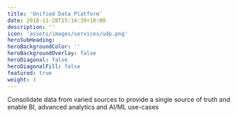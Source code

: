 ```yaml
---
title: 'Unified Data Platform'
date: 2018-11-28T15:14:39+10:00
description: ''
icon: 'assets/images/services/udp.png'
heroSubHeading: 
heroBackgroundColor: ''
heroBackgroundOverlay: false
heroDiagonal: false
heroDiagonalFill: false
featured: true
weight: 3
---
```


Consolidate data from varied sources to provide a single source of truth and enable BI, advanced analytics and AI/ML use-cases